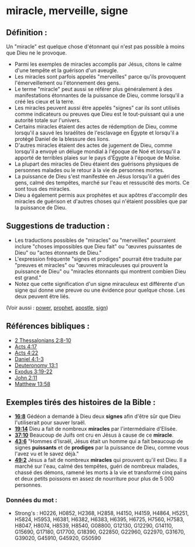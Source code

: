 # miracle, merveille, signe

## Définition :

Un "miracle" est quelque chose d'étonnant qui n'est pas possible à moins que Dieu ne le provoque.

* Parmi les exemples de miracles accomplis par Jésus, citons le calme d'une tempête et la guérison d'un aveugle.
* Les miracles sont parfois appelés "merveilles" parce qu'ils provoquent l'émerveillement ou l'étonnement des gens.
* Le terme "miracle" peut aussi se référer plus généralement à des manifestations étonnantes de la puissance de Dieu, comme lorsqu'il a créé les cieux et la terre.
* Les miracles peuvent aussi être appelés "signes" car ils sont utilisés comme indicateurs ou preuves que Dieu est le tout-puissant qui a une autorité totale sur l'univers.
* Certains miracles étaient des actes de rédemption de Dieu, comme lorsqu'il a sauvé les Israélites de l'esclavage en Égypte et lorsqu'il a protégé Daniel de la blessure des lions.
* D'autres miracles étaient des actes de jugement de Dieu, comme lorsqu'il a envoyé un déluge mondial à l'époque de Noé et lorsqu'il a apporté de terribles plaies sur le pays d'Égypte à l'époque de Moïse.
* La plupart des miracles de Dieu étaient des guérisons physiques de personnes malades ou le retour à la vie de personnes mortes.
* La puissance de Dieu s'est manifestée en Jésus lorsqu'il a guéri des gens, calmé des tempêtes, marché sur l'eau et ressuscité des morts. Ce sont tous des miracles.
* Dieu a également permis aux prophètes et aux apôtres d'accomplir des miracles de guérison et d'autres choses qui n'étaient possibles que par la puissance de Dieu.

## Suggestions de traduction :

* Les traductions possibles de "miracles" ou "merveilles" pourraient inclure "choses impossibles que Dieu fait" ou "œuvres puissantes de Dieu" ou "actes étonnants de Dieu."
* L'expression fréquente "signes et prodiges" pourrait être traduite par "preuves et miracles" ou "œuvres miraculeuses qui prouvent la puissance de Dieu" ou "miracles étonnants qui montrent combien Dieu est grand."
* Notez que cette signification d'un signe miraculeux est différente d'un signe qui donne une preuve ou une évidence pour quelque chose. Les deux peuvent être liés.

(Voir aussi : [power](../kt/power.md), [prophet](../kt/prophet.md), [apostle](../kt/apostle.md), [sign](../kt/sign.md))

## Références bibliques :

* [2 Thessalonians 2:8-10](rc://en/tn/help/2th/02/08)
* [Acts 4:17](rc://en/tn/help/act/04/17)
* [Acts 4:22](rc://en/tn/help/act/04/22)
* [Daniel 4:1-3](rc://en/tn/help/dan/04/01)
* [Deuteronomy 13:1](rc://en/tn/help/deu/13/01)
* [Exodus 3:19-22](rc://en/tn/help/exo/03/19)
* [John 2:11](rc://en/tn/help/jhn/02/11)
* [Matthew 13:58](rc://en/tn/help/mat/13/58)

## Exemples tirés des histoires de la Bible :

* __[16:8](rc://en/tn/help/obs/16/08)__ Gédéon a demandé à Dieu deux __signes__ afin d'être sûr que Dieu l'utiliserait pour sauver Israël.
* __[19:14](rc://en/tn/help/obs/19/14)__ Dieu a fait de nombreux __miracles__ par l'intermédiaire d'Elisée.
* __[37:10](rc://en/tn/help/obs/37/10)__ Beaucoup de Juifs ont cru en Jésus à cause de ce __miracle__.
* __[43:6](rc://en/tn/help/obs/43/06)__ "Hommes d'Israël, Jésus était un homme qui a fait beaucoup de signes __puissants__ et de __prodiges__ par la puissance de Dieu, comme vous l'avez vu et le savez déjà."
* __[49:2](rc://en/tn/help/obs/49/02)__ Jésus a fait de nombreux __miracles__ qui prouvent qu'il est Dieu. Il a marché sur l'eau, calmé des tempêtes, guéri de nombreux malades, chassé des démons, ramené les morts à la vie et transformé cinq pains et deux petits poissons en assez de nourriture pour plus de 5 000 personnes.

### Données du mot :

* Strong's : H0226, H0852, H2368, H2858, H4150, H4159, H4864, H5251, H5824, H5953, H6381, H6382, H6383, H6395, H6725, H7560, H7583, H8047, H8074, H8539, H8540, G08800, G12130, G12290, G14110, G15690, G17180, G17700, G18390, G22850, G22960, G22970, G31670, G39020, G45910, G45920, G50590
